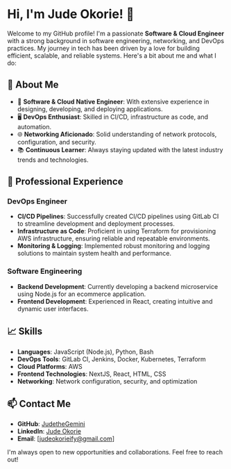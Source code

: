 # Hi, I'm Jude Okorie! 👋

Welcome to my GitHub profile! I'm a passionate **Software & Cloud Engineer** with a strong background in software engineering, networking, and DevOps practices. My journey in tech has been driven by a love for building efficient, scalable, and reliable systems. Here's a bit about me and what I do:

## 🚀 About Me

- 🔧 **Software & Cloud Native Engineer**: With extensive experience in designing, developing, and deploying applications.
- 🖥 **DevOps Enthusiast**: Skilled in CI/CD, infrastructure as code, and automation.
- 🌐 **Networking Aficionado**: Solid understanding of network protocols, configuration, and security.
- 📚 **Continuous Learner**: Always staying updated with the latest industry trends and technologies.

## 💼 Professional Experience

### DevOps Engineer
- **CI/CD Pipelines**: Successfully created CI/CD pipelines using GitLab CI to streamline development and deployment processes.
- **Infrastructure as Code**: Proficient in using Terraform for provisioning AWS infrastructure, ensuring reliable and repeatable environments.
- **Monitoring & Logging**: Implemented robust monitoring and logging solutions to maintain system health and performance.

### Software Engineering
- **Backend Development**: Currently developing a backend microservice using Node.js for an ecommerce application.
- **Frontend Development**: Experienced in React, creating intuitive and dynamic user interfaces.

## 📈 Skills

- **Languages**: JavaScript (Node.js), Python, Bash
- **DevOps Tools**: GitLab CI, Jenkins, Docker, Kubernetes, Terraform
- **Cloud Platforms**: AWS
- **Frontend Technologies**: NextJS, React, HTML, CSS
- **Networking**: Network configuration, security, and optimization

## 📫 Contact Me

- **GitHub**: [JudetheGemini](https://github.com/JudetheGemini)
- **LinkedIn**: [Jude Okorie](https://www.linkedin.com/in/jude-okorie)
- **Email**: [judeokorieify@gmail.com]

I'm always open to new opportunities and collaborations. Feel free to reach out!
